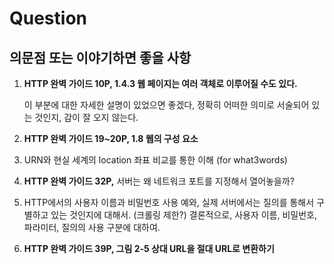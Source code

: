 # Question

## 의문점 또는 이야기하면 좋을 사항

1. **HTTP 완벽 가이드 10P, 1.4.3 웹 페이지는 여러 객체로 이루어질 수도 있다.**

   이 부분에 대한 자세한 설명이 있었으면 좋겠다, 정확히 어떠한 의미로 서술되어 있는 것인지, 감이 잘 오지 않는다.

2. **HTTP 완벽 가이드 19~20P, 1.8 웹의 구성 요소**
3. URN와 현실 세계의 location 좌표 비교를 통한 이해 \(for what3words\)
4. **HTTP 완벽 가이드 32P,** 서버는 왜 네트워크 포트를 지정해서 열어놓을까?
5. HTTP에서의 사용자 이름과 비밀번호 사용 예와, 실제 서버에서는 질의를 통해서 구별하고 있는 것인지에 대해서. \(크롤링 제한?\) 결론적으로, 사용자 이름, 비밀번호, 파라미터, 질의의 사용 구분에 대하여.
6. **HTTP 완벽 가이드 39P, 그림 2-5 상대 URL을 절대 URL로 변환하기**





